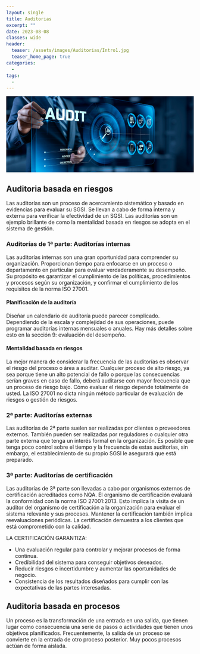 ```yaml
---
layout: single
title: Auditorias
excerpt: ""
date: 2023-08-08
classes: wide
header:
  teaser: /assets/images/Auditorias/Intro1.jpg
  teaser_home_page: true
categories:
  - 
tags:
  - 
---
```


![](/assets/images/Auditorias/Intro2.jpg)

## Auditoria basada en riesgos

Las auditorías son un proceso de acercamiento sistemático y basado en evidencias para evaluar su SGSI. Se llevan a cabo de forma interna y externa para verificar la efectividad de un SGSI. Las auditorías son un ejemplo brillante de como la mentalidad basada en riesgos se adopta en el sistema de gestión.

### Auditorías de 1ª parte: Auditorías internas

Las auditorías internas son una gran oportunidad para comprender su organización. Proporcionan tiempo para enfocarse en un proceso o departamento en particular para evaluar verdaderamente su desempeño. Su propósito es garantizar el cumplimiento de las políticas, procedimientos y procesos según su organización, y confirmar el cumplimiento de los requisitos de la norma ISO 27001.

#### Planificación de la auditoría

Diseñar un calendario de auditoría puede parecer complicado. Dependiendo de la escala y complejidad de sus operaciones, puede programar auditorías internas mensuales o anuales. Hay más detalles sobre esto en la sección 9: evaluación del desempeño.

#### Mentalidad basada en riesgos

La mejor manera de considerar la frecuencia de las auditorías es observar el riesgo del proceso o área a auditar. Cualquier proceso de alto riesgo, ya sea porque tiene un alto potencial de fallo o porque las consecuencias serían graves en caso de fallo, deberá auditarse con mayor frecuencia que un proceso de riesgo bajo. Cómo evaluar el riesgo depende totalmente de usted. La ISO 27001 no dicta ningún método particular de evaluación de riesgos o gestión de riesgos.

### 2ª parte: Auditorías externas

Las auditorías de 2ª parte suelen ser realizadas por clientes o proveedores externos. También pueden ser realizadas por reguladores o cualquier otra parte externa que tenga un interés formal en la organización.
Es posible que tenga poco control sobre el tiempo y la frecuencia de estas auditorías, sin embargo, el
establecimiento de su propio SGSI le asegurará que está preparado.

### 3ª parte: Auditorías de certificación

Las auditorías de 3ª parte son llevadas a cabo por organismos externos de certificación acreditados como NQA. El organismo de certificación evaluará la conformidad con la norma ISO 27001:2013. Esto implica la visita de un auditor del organismo de certificación a la organización para evaluar el sistema relevante y sus procesos. Mantener la certificación también implica reevaluaciones periódicas. La certificación demuestra a los clientes que está comprometido con la calidad.

LA CERTIFICACIÓN GARANTIZA:

* Una evaluación regular para controlar y mejorar procesos de forma continua.
* Credibilidad del sistema para conseguir objetivos deseados.
* Reducir riesgos e incertidumbre y aumentar las oportunidades de negocio.
* Consistencia de los resultados diseñados para cumplir con las expectativas de las partes interesadas.

## Auditoria basada en procesos

Un proceso es la transformación de una entrada en una salida, que tienen lugar como consecuencia una serie de pasos o actividades que tienen unos objetivos planificados. Frecuentemente, la salida de un proceso se convierte en la entrada de otro proceso posterior. Muy pocos procesos actúan de forma aislada.

